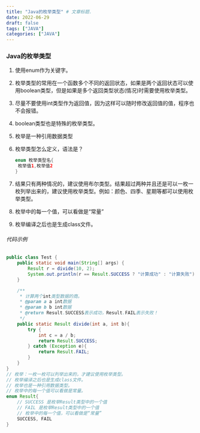 ```yaml
---
title: "Java的枚举类型" # 文章标题.
date: 2022-06-29
draft: false
tags: ["JAVA"]
categories: ["JAVA"]
---
```


### Java的枚举类型

1. 使用enum作为关键字。

2. 枚举类型的常用在一个函数多个不同的返回状态，如果是两个返回状态可以使用boolean类型，但是如果是多个返回类型状态(情况)时需要使用枚举类型。

3. 尽量不要使用int类型作为返回值，因为这样可以随时修改返回值的值，程序也不会报错。

4. boolean类型也是特殊的枚举类型。

5. 枚举是一种引用数据类型

6. 枚举类型怎么定义，语法是？

   ```java
   enum 枚举类型名{
   	枚举值1,枚举值2
   }
   ```

7. 结果只有两种情况的，建议使用布尔类型。结果超过两种并且还是可以一枚一枚列举出来的，建议使用枚举类型。例如：颜色、四季、星期等都可以使用枚举类型。

8. 枚举中的每一个值，可以看做是“常量”

9. 枚举编译之后也是生成class文件。

###### 代码示例

```java
public class Test {
    public static void main(String[] args) {
        Result r = divide(10, 2);
        System.out.println(r == Result.SUCCESS ? "计算成功" : "计算失败");
    }

    /**
     * 计算两个int类型数据的商。
     * @param a a int数据
     * @param b b int数据
     * @return Result.SUCCESS表示成功，Result.FAIL表示失败！
     */
    public static Result divide(int a, int b){
        try {
            int c = a / b;
            return Result.SUCCESS;
        } catch (Exception e){
            return Result.FAIL;
        }
    }
}
// 枚举：一枚一枚可以列举出来的，才建议使用枚举类型。
// 枚举编译之后也是生成class文件。
// 枚举也是一种引用数据类型。
// 枚举中的每一个值可以看做是常量。
enum Result{
    // SUCCESS 是枚举Result类型中的一个值
    // FAIL 是枚举Result类型中的一个值
    // 枚举中的每一个值，可以看做是“常量”
    SUCCESS, FAIL
}
```

